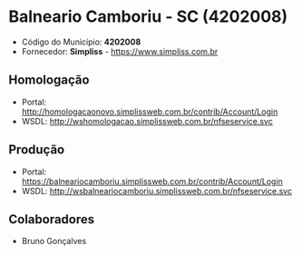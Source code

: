 # Balneario Camboriu - SC (4202008)

 - Código do Município: **4202008**
 - Fornecedor: **Simpliss** - https://www.simpliss.com.br

## Homologação

 - Portal: http://homologacaonovo.simplissweb.com.br/contrib/Account/Login
 - WSDL: http://wshomologacao.simplissweb.com.br/nfseservice.svc

## Produção

 - Portal: https://balneariocamboriu.simplissweb.com.br/contrib/Account/Login
 - WSDL: http://wsbalneariocamboriu.simplissweb.com.br/nfseservice.svc
 
## Colaboradores

 - Bruno Gonçalves